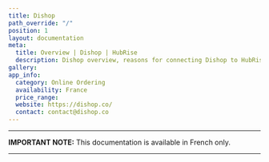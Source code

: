 ```yaml
---
title: Dishop
path_override: "/"
position: 1
layout: documentation
meta:
  title: Overview | Dishop | HubRise
  description: Dishop overview, reasons for connecting Dishop to HubRise and summary of integrated features. Synchronise data between Dishop, your EPOS and your other apps.
gallery:
app_info:
  category: Online Ordering
  availability: France
  price_range:
  website: https://dishop.co/
  contact: contact@dishop.co
---
```


---

**IMPORTANT NOTE:** This documentation is available <Link href="/fr/apps/dishop">in French only</Link>.

---
